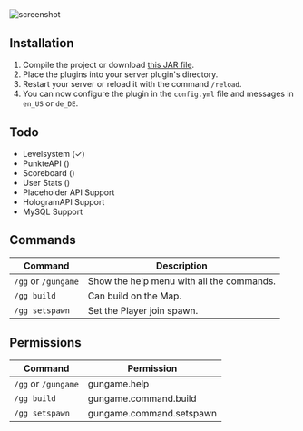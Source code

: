 ##
![screenshot](http://devsnx.de/spigot/GunGame/GunGame.png)

## Installation
1. Compile the project or download [this JAR file](link).
2. Place the plugins into your server plugin's directory.
3. Restart your server or reload it with the command `/reload`.
4. You can now configure the plugin in the `config.yml` file and messages in `en_US` or `de_DE`.

## Todo
+ Levelsystem (✓)
+ PunkteAPI   ()
+ Scoreboard  ()
+ User Stats  ()
+ Placeholder API Support
+ HologramAPI Support
+ MySQL Support

## Commands

| Command       | Description  |
| ------------- |-------------|
| `/gg` or `/gungame`       | Show the help menu with all the commands. |
| `/gg build`      | Can build on the Map.      |
| `/gg setspawn` | Set the Player join spawn.      |

## Permissions

| Command       | Permission  |
| ------------- |-------------|
| `/gg` or `/gungame` | gungame.help |
| `/gg build` | gungame.command.build    |
| `/gg setspawn` | gungame.command.setspawn   |
